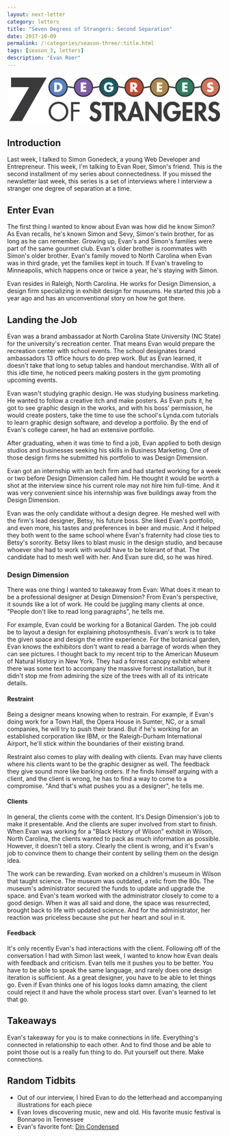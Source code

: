 ```yaml
---
layout: next-letter
category: letters
title: "Seven Degrees of Strangers: Second Separation"
date: 2017-10-09
permalink: /:categories/season-three/:title.html
tags: [season_3, letters]
description: "Evan Roer"
---
```


<img src="https://github.com/jermspeaks/jermspeaks.github.io/blob/master/assets/images/7_Degrees_Of_Strangers_Letterhead.png?raw=true" alt="7 Degrees of Strangers Letterhead" width="600" />

## Introduction

Last week, I talked to Simon Gonedeck, a young Web Developer and Entrepreneur. This week, I'm talking to Evan Roer, Simon's friend. This is the second installment of my series about connectedness. If you missed the newsletter last week, this series is a set of interviews where I interview a stranger one degree of separation at a time.

## Enter Evan

The first thing I wanted to know about Evan was how did he know Simon? As Evan recalls, he's known Simon and Sevy, Simon's twin brother, for as long as he can remember. Growing up, Evan's and Simon's families were part of the same gourmet club. Evan's older brother is roommates with Simon's older brother. Evan's family moved to North Carolina when Evan was in third grade, yet the families kept in touch. If Evan's traveling to Minneapolis, which happens once or twice a year, he's staying with Simon.

Evan resides in Raleigh, North Carolina. He works for Design Dimension, a design firm specializing in exhibit design for museums. He started this job a year ago and has an unconventional story on how he got there.

## Landing the Job

Evan was a brand ambassador at North Carolina State University (NC State) for the university's recreation center. That means Evan would prepare the recreation center with school events. The school designates brand ambassadors 13 office hours to do prep work. But as Evan learned, it doesn't take that long to setup tables and handout merchandise. With all of this idle time, he noticed peers making posters in the gym promoting upcoming events.

Evan wasn't studying graphic design. He was studying business marketing. He wanted to follow a creative itch and make posters. As Evan puts it, he got to see graphic design in the works, and with his boss' permission, he would create posters, take the time to use the school's Lynda.com tutorials to learn graphic design software, and develop a portfolio. By the end of Evan's college career, he had an extensive portfolio.

After graduating, when it was time to find a job, Evan applied to both design studios and businesses seeking his skills in Business Marketing. One of those design firms he submitted his portfolio to was Design Dimension.

Evan got an internship with an tech firm and had started working for a week or two before Design Dimension called him. He thought it would be worth a shot at the interview since his current role may not hire him full-time. And it was very convenient since his internship was five buildings away from the Design Dimension.

Evan was the only candidate without a design degree. He meshed well with the firm's lead designer, Betsy, his future boss. She liked Evan's portfolio, and even more, his tastes and preferences in beer and music. And it helped they both went to the same school where Evan's fraternity had close ties to Betsy's sorority. Betsy likes to blast music in the design studio, and because whoever she had to work with would have to be tolerant of that. The candidate had to mesh well with her. And Evan sure did, so he was hired.

### Design Dimension

There was one thing I wanted to takeaway from Evan: What does it mean to be a professional designer at Design Dimension? From Evan's perspective, it sounds like a lot of work. He could be juggling many clients at once. "People don't like to read long paragraphs", he tells me.

For example, Evan could be working for a Botanical Garden. The job could be to layout a design for explaining photosynthesis. Evan's work is to take the given space and design the entire experience. For the botanical garden, Evan knows the exhibitors don't want to read a barrage of words when they can see pictures. I thought back to my recent trip to the American Museum of Natural History in New York. They had a forrest canopy exhibit where there was some text to accompany the massive forrest installation, but it didn't stop me from admiring the size of the trees with all of its intricate details.

#### Restraint

Being a designer means knowing when to restrain. For example, if Evan's doing work for a Town Hall, the Opera House in Sumter, NC, or a small companies, he will try to push their brand. But if he's working for an established corporation like IBM, or the Raleigh-Durham International Airport, he'll stick within the boundaries of their existing brand.

Restraint also comes to play with dealing with clients. Evan may have clients where his clients want to be the graphic designer as well. The feedback they give sound more like barking orders. If he finds himself arguing with a client, and the client is wrong, he has to find a way to come to a compromise. "And that's what pushes you as a designer", he tells me.

#### Clients

In general, the clients come with the content. It's Design Dimension's job to make it presentable. And the clients are super involved from start to finish. When Evan was working for a "Black History of Wilson" exhibit in Wilson, North Carolina, the clients wanted to pack as much information as possible. However, it doesn't tell a story. Clearly the client is wrong, and it's Evan's job to convince them to change their content by selling them on the design idea.

The work can be rewarding. Evan worked on a children's museum in Wilson that taught science. The museum was outdated, a relic from the 80s. The museum's administrator secured the funds to update and upgrade the space. and Evan's team worked with the administrator closely to come to a good design. When it was all said and done, the space was resurrected, brought back to life with updated science. And for the administrator, her reaction was priceless because she put her heart and soul in it.

#### Feedback

It's only recently Evan's had interactions with the client. Following off of the conversation I had with Simon last week, I wanted to know how Evan deals with feedback and criticism. Evan tells me it pushes you to be better. You have to be able to speak the same language, and rarely does one design iteration is sufficient. As a great designer, you have to be able to let things go. Even if Evan thinks one of his logos looks damn amazing, the client could reject it and have the whole process start over. Evan's learned to let that go.

## Takeaways

Evan's takeaway for you is to make connections in life. Everything's connected in relationship to each other. And to find those and be able to point those out is a really fun thing to do. Put yourself out there. Make connections.

## Random Tidbits

- Out of our interview, I hired Evan to do the letterhead and accompanying illustrations for each piece
- Evan loves discovering music, new and old. His favorite music festival is Bonnaroo in Tennessee
- Evan's favorite font: [Din Condensed](https://typekit.com/fonts/din-condensed)
